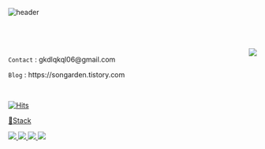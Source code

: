 ![header](https://capsule-render.vercel.app/api?type=waving&color=auto&height=300&section=header&text=Hello%20World,%20I'm%20Songarden!&fontSize=45&fondColor=auto&animation=fadeIn&fontAlignY=38&descAlignY=51&descAlign=62)


<br><br><br>
<img align = 'right' src="http://mazassumnida.wtf/api/v2/generate_badge?boj=gkdlqkql6"></img>
<p align="left"><code>Contact</code> : gkdlqkql06@gmail.com  </p>  
<p align="left"><code>Blog</code> : https://songarden.tistory.com </p>


<br>

[![Hits](https://hits.seeyoufarm.com/api/count/incr/badge.svg?url=https%3A%2F%2Fgithub.com%2Fsongarden%2Fhit-counter&count_bg=%2379C83D&title_bg=%23555555&icon=&icon_color=%23E7E7E7&title=hits&edge_flat=false)](https://hits.seeyoufarm.com)
<a href="#demo">
  <p align="left">📕Stack</p>
  <img src="https://img.shields.io/badge/python-3776AB?style=plastic&logo=python&logoColor=white">
  <img src="https://img.shields.io/badge/java-007396?style=plastic&logo=java&logoColor=white">
  <img src="https://img.shields.io/badge/spring-6DB33F?style=plastic&logo=spring&logoColor=white">
  <img src="https://img.shields.io/badge/github-181717?style=plastic&logo=github&logoColor=white">
</a>







<!--
**songarden/songarden** is a ✨ _special_ ✨ repository because its `README.md` (this file) appears on your GitHub profile.

Here are some ideas to get you started:

- 🔭 I’m currently working on ...
- 🌱 I’m currently learning ...
- 👯 I’m looking to collaborate on ...
- 🤔 I’m looking for help with ...
- 💬 Ask me about ...
- 📫 How to reach me: ...
- 😄 Pronouns: ...
- ⚡ Fun fact: ...
-->
